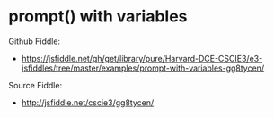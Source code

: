 # prompt() with variables

Github Fiddle:
- https://jsfiddle.net/gh/get/library/pure/Harvard-DCE-CSCIE3/e3-jsfiddles/tree/master/examples/prompt-with-variables-gg8tycen/

Source Fiddle:
- http://jsfiddle.net/cscie3/gg8tycen/

